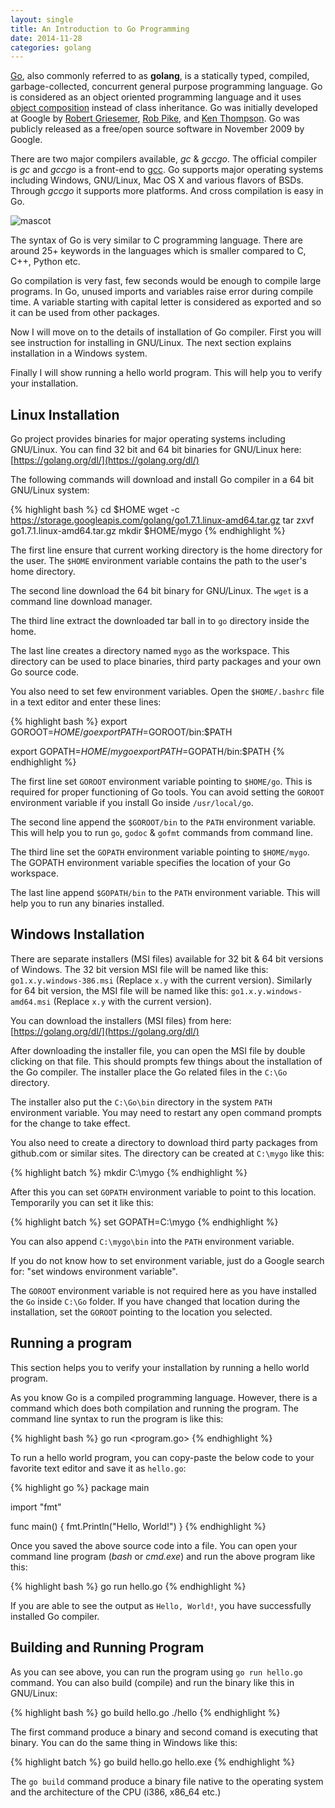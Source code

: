 ```yaml
---
layout: single
title: An Introduction to Go Programming
date: 2014-11-28
categories: golang
---
```


[Go], also commonly referred to as **golang**, is a statically typed,
compiled, garbage-collected, concurrent general purpose programming
language.  Go is considered as an object oriented programming language
and it uses [object composition] instead of class inheritance.  Go was
initially developed at Google by [Robert Griesemer], [Rob Pike], and
[Ken Thompson].  Go was publicly released as a free/open source
software in November 2009 by Google.

[Go]: http://golang.org
[object composition]: http://en.wikipedia.org/wiki/Composition_over_inheritance
[Robert Griesemer]: http://en.wikipedia.org/wiki/Robert_Griesemer
[Rob Pike]: http://en.wikipedia.org/wiki/Rob_Pike
[Ken Thompson]: http://en.wikipedia.org/wiki/Ken_Thompson

There are two major compilers available, *gc* & *gccgo*.  The official
compiler is *gc* and *gccgo* is a front-end to [gcc].  Go supports
major operating systems including Windows, GNU/Linux, Mac OS X and
various flavors of BSDs.  Through *gccgo* it supports more platforms.
And cross compilation is easy in Go.

[gcc]: https://gcc.gnu.org

![mascot](https://www.dropbox.com/s/sp2rbf1mv1onzcm/golang-mascot.png?raw=1)

The syntax of Go is very similar to C programming language.  There are
around 25+ keywords in the languages which is smaller compared to C,
C++, Python etc.

Go compilation is very fast, few seconds would be enough to compile
large programs.  In Go, unused imports and variables raise error
during compile time.  A variable starting with capital letter is
considered as exported and so it can be used from other packages.

Now I will move on to the details of installation of Go compiler.
First you will see instruction for installing in GNU/Linux.
The next section explains installation in a Windows system.

Finally I will show running a hello world program.  This will help you
to verify your installation.

## Linux Installation

Go project provides binaries for major operating systems including
GNU/Linux.  You can find 32 bit and 64 bit binaries for GNU/Linux
here: [https://golang.org/dl/](https://golang.org/dl/)

The following commands will download and install Go compiler in a
64 bit GNU/Linux system:

{% highlight bash %}
cd $HOME
wget -c https://storage.googleapis.com/golang/go1.7.1.linux-amd64.tar.gz
tar zxvf go1.7.1.linux-amd64.tar.gz
mkdir $HOME/mygo
{% endhighlight %}

The first line ensure that current working directory is the home
directory for the user.  The `$HOME` environment variable contains the
path to the user's home directory.

The second line download the 64 bit binary for GNU/Linux.  The `wget`
is a command line download manager.

The third line extract the downloaded tar ball in to `go` directory
inside the home.

The last line creates a directory named `mygo` as the workspace.  This
directory can be used to place binaries, third party packages and your
own Go source code.

You also need to set few environment variables.  Open the
`$HOME/.bashrc` file in a text editor and enter these lines:

{% highlight bash %}
export GOROOT=$HOME/go
export PATH=$GOROOT/bin:$PATH

export GOPATH=$HOME/mygo
export PATH=$GOPATH/bin:$PATH
{% endhighlight %}

The first line set `GOROOT` environment variable pointing to
`$HOME/go`.  This is required for proper functioning of Go tools.  You
can avoid setting the `GOROOT` environment variable if you install Go
inside `/usr/local/go`.

The second line append the `$GOROOT/bin` to the `PATH` environment
variable.  This will help you to run `go`, `godoc` & `gofmt` commands
from command line.

The third line set the `GOPATH` environment variable pointing to
`$HOME/mygo`.  The GOPATH environment variable specifies the location
of your Go workspace.

The last line append `$GOPATH/bin` to the `PATH` environment variable.
This will help you to run any binaries installed.


## Windows Installation

There are separate installers (MSI files) available for 32 bit & 64
bit versions of Windows.  The 32 bit version MSI file will be named
like this: ``go1.x.y.windows-386.msi`` (Replace `x.y` with the current
version).  Similarly for 64 bit version, the MSI file will be named
like this: ``go1.x.y.windows-amd64.msi`` (Replace `x.y` with the current
version).

You can download the installers (MSI files) from here:
[https://golang.org/dl/](https://golang.org/dl/)

After downloading the installer file, you can open the MSI file by
double clicking on that file.  This should prompts few things about
the installation of the Go compiler.  The installer place the
Go related files in the ``C:\Go`` directory.

The installer also put the ``C:\Go\bin`` directory in the system
`PATH` environment variable.  You may need to restart any open command
prompts for the change to take effect.

You also need to create a directory to download third party packages
from github.com or similar sites.  The directory can be created at
``C:\mygo`` like this:

{% highlight batch %}
mkdir C:\mygo
{% endhighlight %}

After this you can set `GOPATH` environment variable to point to this
location.  Temporarily you can set it like this:

{% highlight batch %}
set GOPATH=C:\mygo
{% endhighlight %}

You can also append ``C:\mygo\bin`` into the `PATH` environment
variable.

If you do not know how to set environment variable, just do a Google
search for: "set windows environment variable".

The `GOROOT` environment variable is not required here as you have
installed the `Go` inside `C:\Go` folder.  If you have changed that
location during the installation, set the `GOROOT` pointing to the
location you selected.


## Running a program

This section helps you to verify your installation by running a hello
world program.

As you know Go is a compiled programming language.  However, there is
a command which does both compilation and running the program.  The
command line syntax to run the program is like this:

{% highlight bash %}
go run <program.go>
{% endhighlight %}

To run a hello world program, you can copy-paste the below code to
your favorite text editor and save it as ``hello.go``:

{% highlight go %}
package main

import "fmt"

func main() {
     fmt.Println("Hello, World!")
}
{% endhighlight %}

Once you saved the above source code into a file.  You can open your
command line program (*bash* or *cmd.exe*) and run the above program like
this:

{% highlight bash %}
go run hello.go
{% endhighlight %}

If you are able to see the output as `Hello, World!`, you have
successfully installed Go compiler.

## Building and Running Program

As you can see above, you can run the program using `go run hello.go`
command.  You can also build (compile) and run the binary like this in
GNU/Linux:

{% highlight bash %}
go build hello.go
./hello
{% endhighlight %}

The first command produce a binary and second comand is executing that
binary.  You can do the same thing in Windows like this:

{% highlight batch %}
go build hello.go
hello.exe
{% endhighlight %}

The `go build` command produce a binary file native to the operating
system and the architecture of the CPU (i386, x86_64 etc.)
